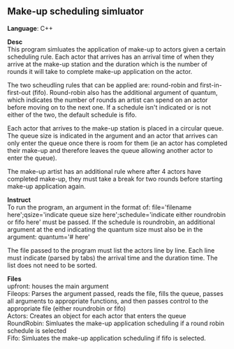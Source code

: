 Make-up scheduling simluator
------------------------------
<b>Language</b>: C++

<b>Desc</b><br>
This program simluates the application of make-up to actors given a certain scheduling rule. Each actor that arrives has an arrival time
of when they arrive at the make-up station and the duration which is the number of rounds it will take to complete make-up application on the actor. 

The two scheudling rules that can be applied are: round-robin and first-in-first-out (fifo). Round-robin also has the additional argument of quantum,
which indicates the number of rounds an artist can spend on an actor before moving on to the next one. If a schedule isn't indicated or is not either of the two, the default schedule is fifo. 

Each actor that arrives to the make-up station is placed in a circular queue. The queue size is indicated in the argument and an actor that arrives
can only enter the queue once there is room for them (ie an actor has completed their make-up and therefore leaves the queue allowing another actor to enter the queue). 

The make-up artist has an additional rule where after 4 actors have completed make-up, they must take a break for two rounds before starting make-up application again. 

<b>Instruct</b><br>
To run the program, an argument in the format of: file='filename here';qsize='indicate queue size here';schedule='indicate either roundrobin or fifo here'
must be passed. 
If the schedule is roundrobin, an additional argument at the end indicating the quantum size must also be in the argument: quantum='# here'

The file passed to the program must list the actors line by line. Each line must indicate (parsed by tabs) the arrival time and the duration time. The list does not need to be sorted.

<b>Files</b><br>
upfront: houses the main argument<br>
Fileops: Parses the argument passed, reads the file, fills the queue, passes all arguments to appropriate functions, and then passes control to the appropriate file (either roundrobin or fifo)<br>
Actors: Creates an object for each actor that enters the queue<br>
RoundRobin: Simluates the make-up application scheduling if a round robin schedule is selected<br>
Fifo: Simluates the make-up application scheduling if fifo is selected.<br>
